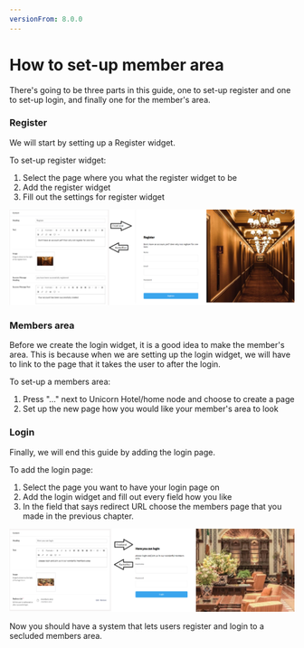 ```yaml
---
versionFrom: 8.0.0
---
```


# How to set-up member area

There's going to be three parts in this guide, one to set-up register and one to set-up login, and finally one for the member's area.

### Register

We will start by setting up a Register widget.

To set-up register widget:

1. Select the page where you what the register widget to be 
2. Add the register widget
3. Fill out the settings for register widget

![Reister sample](images/Register-members.png)

### Members area

Before we create the login widget, it is a good idea to make the member's area. This is because when we are setting up the login widget, we will have to link to the page that it takes the user to after the login.

To set-up a members area:

1. Press "..." next to Unicorn Hotel/home node and choose to create a page
2. Set up the new page how you would like your member's area to look


### Login

Finally, we will end this guide by adding the login page.

To add the login page:

1. Select the page you want to have your login page on
2. Add the login widget and fill out every field how you like
3. In the field that says redirect URL choose the members page that you made in the previous chapter.

![Login sample](images/Login-members.png)

Now you should have a system that lets users register and login to a secluded members area.
